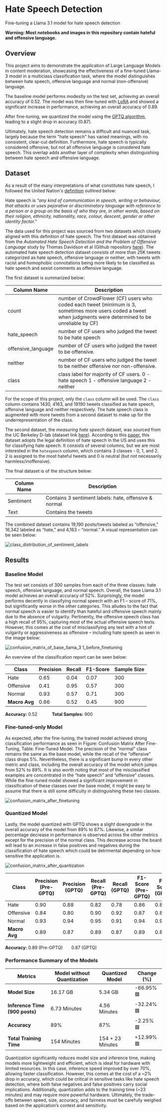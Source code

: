 # Hate Speech Detection
Fine-tuning a Llama 3.1 model for hate speech detection

**Warning: Most notebooks and images in this repository contain hateful and offensive language.**

## Overview

This project aims to demonstrate the application of Large Language Models in content moderation, showcasing the effectiveness of a fine-tuned Llama-3 model in a multiclass classification task, where the model distinguishes between hate speech, offensive language and normal (non-offensive) language. 

The baseline model performs modestly on the test set, achieving an overall accuracy of 0.52. The model was then fine-tuned with [LoRA](https://arxiv.org/abs/2106.09685) and showed a significant increase in performance, achieving an overall accuracy of 0.89.

After fine-tuning, we quantized the model using the [GPTQ algorithm](https://arxiv.org/abs/2210.17323), leading to a slight drop in accuracy (0.87).

Ultimately, hate speech detection remains a difficult and nuanced task, largely because the term "hate speech" has varied meanings, with no consistent, clear-cut definition. Furthermore, hate speech is typically considered offensive, but not all offensive language is considered hate speech. This overlap adds another layer of complexity when distinguishing between hate speech and offensive language.

## Dataset

As a result of the many interpretations of what constitutes hate speech, I followed the United Nation's [definition](https://www.un.org/en/hate-speech/understanding-hate-speech/what-is-hate-speech) outlined below:

Hate speech is *“any kind of communication in speech, writing or behaviour, that attacks or uses pejorative or discriminatory language with reference to a person or a group on the basis of who they are, in other words, based on their religion, ethnicity, nationality, race, colour, descent, gender or other identity factor.”*

The data used for this project was sourced from two datasets which closely aligned with this definition of hate speech. The first dataset was obtained from the *Automated Hate Speech Detection and the Problem of Offensive Language* study by Thomas Davidson et al (Github repository [here](https://github.com/t-davidson/hate-speech-and-offensive-language)). The automated hate speech detection dataset consists of more than 25K tweets categorized as hate speech, offensive language or neither, with tweets with racist and homophobic connotations being more likely to be classified as hate speech and sexist comments as offensive language.

The first dataset is summarized below:

| Column Name | Description |
|-|-|
| count | number of CrowdFlower (CF) users who coded each tweet (minimum is 3, sometimes more users coded a tweet when judgments were determined to be unreliable by CF)|
| hate_speech | number of CF users who judged the tweet to be hate speech|
| offensive_language | number of CF users who judged the tweet to be offensive.|
| neither |number of CF users who judged the tweet to be neither offensive nor non-offensive.|
| class  | class label for majority of CF users. 0 - hate speech 1 - offensive language 2 - neither |

For the scope of this project, only the `class` column will be used. The `class` column contains 1430, 4163, and 19190 tweets classified as hate speech, offensive language and neither respectively. The hate speech class is augmented with more tweets from a second dataset to make up for the underrepresentation of the class.

The second dataset, the *measuring hate speech* dataset, was sourced from the UC Berkeley D-lab (dataset link [here](https://huggingface.co/datasets/ucberkeley-dlab/measuring-hate-speech)). According to this [paper](https://aclanthology.org/2022.nlperspectives-1.11/), this dataset adopts the legal definition of hate speech in the US and uses this for classifying hate speech. It consists of several columns, but we are most interested in the `hatespeech` column, which contains 3 classes - 0, 1, and 2. 2 is assigned to the most hateful tweets and 0 is neutral (but not necessarily harmless/inoffensive).

The final dataset is of the structure below:

| Column Name | Description |
|-|-|
| Sentiment | Contains 3 sentiment labels: hate, offensive & normal |
| Text | Contains the tweets |

The combined dataset contains 19,190 posts/tweets labeled as “offensive,” 16,342 labeled as “hate,” and 4,163 – “normal.” A visual representation can be seen below:

![class_distribution_of_sentiment_labels](https://github.com/user-attachments/assets/97066726-e0c9-4095-8d7a-111f92297b40)

## Results

### Baseline Model
The test set consists of 300 samples from each of the three classes: hate speech, offensive language, and normal speech. Overall, the base Llama 3.1 model achieves an overall accuracy of 52%. Surprisingly, the model performs decently in classifying normal speech with an F1 – score of 71%, but significantly worse in the other categories. This alludes to the fact that normal speech is easier to identify than hateful and offensive speech mainly due to the absence of vulgarity. Pertinently, the offensive speech class has a high recall of 95%, capturing most of the actual offensive speech texts. However, this comes at the cost of misclassifying any text with a hint of vulgarity or aggressiveness as offensive – including hate speech as seen in the image below:

![confusion_matrix_of_base_llama_3 1_before_finetuning](https://github.com/user-attachments/assets/da04c4e1-f1e9-46bf-8612-0a39af8320df)

An overview of the classification report can be seen below:

| Class           | Precision | Recall | F1-Score | Sample Size |
|----------------|-----------|--------|----------|--------------|
| Hate           | 0.65      | 0.04   | 0.07     | 300          |
| Offensive      | 0.41      | 0.95   | 0.57     | 300          |
| Normal         | 0.93      | 0.57   | 0.71     | 300          |
| **Macro Avg**  | 0.66      | 0.52   | 0.45     | 900          |

**Accuracy:** 0.52 &nbsp;&nbsp;&nbsp;&nbsp;&nbsp;&nbsp;&nbsp;&nbsp;&nbsp;&nbsp;&nbsp;**Total Samples:** 900

### Fine-tuned-only Model

As expected, after the fine-tuning, the trained model achieved strong classification performance as seen in Figure: Confusion Matrix After Fine-Tuning, Table: Fine-Tuned Model. The precision of the “normal” class remains the same as the base model, while the recall of the “offensive” class drops 5%. Nevertheless, there is a significant bump in every other metric and class, including the overall accuracy of the model which jumps from 52% to 89%.
It is also worth noting that most of the misclassified examples are concentrated in the “hate speech” and “offensive” classes. While the fine-tuned model showed a significant improvement in classification of these classes over the base model, it might be easy to assume that there is still some difficulty in distinguishing these two classes. 

![confusion_matrix_after_finetuning](https://github.com/user-attachments/assets/8d484b61-82a1-42f2-b9a5-ef134698ba3a)

### Quantized Model
Lastly, the model quantized with GPTQ shows a slight downgrade in the overall accuracy of the model from 89% to 87%. Likewise, a similar percentage decrease in performance is observed across the other metrics except for the precision of the normal class. This decrease across the board will lead to an increase in false positives and negatives during the classification of hate speech which could be detrimental depending on how sensitive the application is. 

![confusion_matrix_after_quantization](https://github.com/user-attachments/assets/277c4445-a59a-4dec-8b41-1f2bccfd1a6a)

| Class          | Precision (Pre-GPTQ) | Precision (GPTQ) | Recall (Pre-GPTQ) | Recall (GPTQ) | F1-Score (Pre-GPTQ) | F1-Score (GPTQ) |
|----------------|----------------------|------------------|--------------------|----------------|----------------------|------------------|
| Hate           | 0.90                 | 0.88             | 0.82               | 0.78           | 0.86                 | 0.82             |
| Offensive      | 0.84                 | 0.80             | 0.90               | 0.92           | 0.87                 | 0.86             |
| Normal         | 0.93                 | 0.94             | 0.95               | 0.91           | 0.94                 | 0.93             |
| **Macro Avg**  | 0.89                 | 0.87             | 0.89               | 0.87           | 0.89                 | 0.87             |

**Accuracy:** 0.89 (Pre-GPTQ)  0.87 (GPTQ)

### Performance Summary of the Models

| Metrics                   | Model without Quantization | Quantized Model       | Change (%) |
|---------------------------|----------------------------|------------------------|------------|
| **Model Size**            | 16.17 GB                   | 5.34 GB                | -66.95% 🟩 |
| **Inference Time (900 posts)** | 6.73 Minutes                 | 4.56 Minutes              | -32.24% 🟩 |
| **Accuracy**              | 89%                        | 87%                    | -2.25% 🟥  |
| **Total Training Time**   | 154 Minutes                | 154 + 23 Minutes       | +12.99% 🟥 |

Quantization significantly reduces model size and inference time, making models more lightweight and efficient, which is ideal for hardware with limited resources. In this case, inference speed improved by over 70%, allowing faster classification. However, this comes at the cost of a ~2% drop in accuracy, which could be critical in sensitive tasks like hate speech detection, where both false negatives and false positives carry social implications. Additionally, quantization adds to the training time (~23 minutes) and may require more powerful hardware. Ultimately, the trade-offs between speed, size, accuracy, and fairness must be carefully weighed based on the application’s context and sensitivity.


